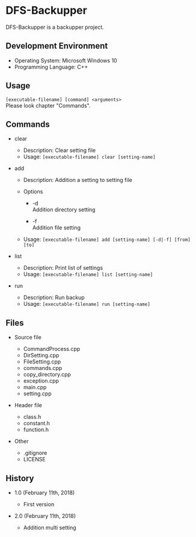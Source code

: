 DFS-Backupper
=============
DFS-Backupper is a backupper project.

Development Environment
-----------------------
* Operating System: Microsoft Windows 10
* Programming Language: C++

Usage
-----
`[executable-filename] [command] <arguments>`  
Please look chapter "Commands".

Commands
--------
* clear  
	* Description: Clear setting file
	* Usage: `[executable-filename] clear [setting-name]`

* add  
	* Description: Addition a setting to setting file

	* Options
		* -d  
		Addition directory setting

		* -f  
		Addition file setting

	* Usage: `[executable-filename] add [setting-name] [-d|-f] [from] [to]`

* list
	* Description: Print list of settings
	* Usage: `[executable-filename] list [setting-name]`

* run
	* Description: Run backup
	* Usage: `[executable-filename] run [setting-name]`

Files
-----
* Source file
	* CommandProcess.cpp
	* DirSetting.cpp
	* FileSetting.cpp
	* commands.cpp
	* copy\_directory.cpp
	* exception.cpp
	* main.cpp
	* setting.cpp

* Header file
	* class.h
	* constant.h
	* function.h

* Other
	* .gitignore
	* LICENSE

History
-------
* 1.0 (February 11th, 2018)
	* First version

* 2.0 (February 11th, 2018)
	* Addition multi setting

